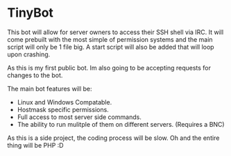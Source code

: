 TinyBot
=======

This bot will allow for server owners to access their SSH shell via IRC. It will come prebuilt with the most simple of permission systems and the main script will only be 1 file big. A start script will also be added that will loop upon crashing.

As this is my first public bot. Im also going to be accepting requests for changes to the bot.

The main bot features will be:
 - Linux and Windows Compatable.
 - Hostmask specific permissions.
 - Full access to most server side commands.
 - The ability to run mulitple of them on different servers. (Requires a BNC)

As this is a side project, the coding process will be slow. Oh and the entire thing will be PHP :D
